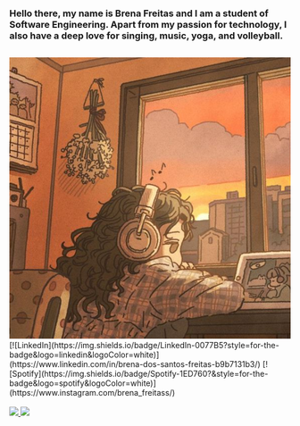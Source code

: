 
### Hello there, my name is Brena Freitas and I am a student of Software Engineering. Apart from my passion for technology, I also have a deep love for singing, music, yoga, and volleyball. <br/>
##
<div>
    <img src ="girl_cute.jpg">
</div>
[![LinkedIn](https://img.shields.io/badge/LinkedIn-0077B5?style=for-the-badge&logo=linkedin&logoColor=white)](https://www.linkedin.com/in/brena-dos-santos-freitas-b9b7131b3/)
[![Spotify](https://img.shields.io/badge/Spotify-1ED760?&style=for-the-badge&logo=spotify&logoColor=white)](https://www.instagram.com/brena_freitass/)<br/>
<br/>

<div>
<a href="https://github.com/brenaSF">
<img height="180em" src="https://github-readme-stats.vercel.app/api/top-langs/?username=brenaSF&layout=compact&langs_count=7&theme=dracula"/>
<img height="180em" src="https://github-readme-stats.vercel.app/api?username=brenaSF&show_icons=true&theme=dracula&include_all_commits=true&count_private=true"/>
</div>

